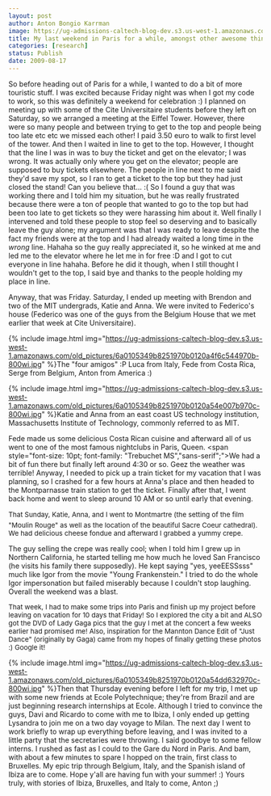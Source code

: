 ```yaml
---
layout: post
author: Anton Bongio Karrman
image: https://ug-admissions-caltech-blog-dev.s3.us-west-1.amazonaws.com/old_pictures/6a0105349b8251970b0120a4eabfb0970b-800wi.jpg
title: My last weekend in Paris for a while, amongst other awesome things :)
categories: [research]
status: Publish
date: 2009-08-17
---
```



So before heading out of Paris for a while, I wanted to do a bit of more touristic stuff. I was excited because Friday night was when I got my code to work, so this was definitely a weekend for celebration :)
I planned on meeting up with some of the Cite Universitaire students before they left on Saturday, so we arranged a meeting at the Eiffel Tower. However, there were so many people and between trying to get to the top and people being too late etc etc we missed each other! I paid 3.50 euro to walk to first level of the tower. And then I waited in line to get to the top. However, I thought that the line I was in was to buy the ticket and get on the elevator; I was wrong. It was actually only where you get on the elevator; people are supposed to buy tickets elsewhere. The people in line next to me said they'd save my spot, so I ran to get a ticket to the top but they had just closed the stand! Can you believe that... :( 
So I found a guy that was working there and I told him my situation, but he was really frustrated because there were a ton of people that wanted to go to the top but had been too late to get tickets so they were harassing him about it. Well finally I intervened and told these people to stop feel so deserving and to basically leave the guy alone; my argument was that I was ready to leave despite the fact my friends were at the top and I had already waited a long time in the *wrong* line. Hahaha so the guy really appreciated it, so he winked at me and led me to the elevator where he let me in for free :D and I got to cut everyone in line hahaha. Before he did it though, when I still thought I wouldn't get to the top, I said bye and thanks to the people holding my place in line.

Anyway, that was Friday. Saturday, I ended up meeting with Brendon and two of the MIT undergrads, Katie and Anna. We were invited to Federico's house (Federico was one of the guys from the Belgium House that we met earlier that week at Cite Universitaire). 


{% include image.html img="https://ug-admissions-caltech-blog-dev.s3.us-west-1.amazonaws.com/old_pictures/6a0105349b8251970b0120a4f6c544970b-800wi.jpg" %}The "four amigos" :P Luca from Italy, Fede from Costa Rica, Serge from Belgium, Anton from America :)


{% include image.html img="https://ug-admissions-caltech-blog-dev.s3.us-west-1.amazonaws.com/old_pictures/6a0105349b8251970b0120a54e007b970c-800wi.jpg" %}Katie and Anna from an east coast US technology institution, Massachusetts Institute of Technology, commonly referred to as MIT.

Fede made us some delicious Costa Rican cuisine and afterward all of us went to one of the most famous nightclubs in Paris, Queen. <span style="font-size: 10pt; font-family: "Trebuchet MS","sans-serif";">We had a bit of fun there but finally left around 4:30 or
so. Geez the weather was terrible! Anyway, I needed to pick up a train ticket
for my vacation that I was planning, so I crashed for a few hours at Anna's place and then headed to the Montparnasse train station to get the
ticket. Finally after that, I went back
home and went to sleep around 10 AM or so until early that evening.

<p class="MsoNormal" style="margin-bottom: 0.0001pt; line-height: normal;"><span style="font-size: 10pt; font-family: "Trebuchet MS","sans-serif";">That Sunday, Katie, Anna, and I went to Montmartre (the setting of the
film "Moulin Rouge" as well as the location of the beautiful Sacre
Coeur cathedral). We had delicious
cheese fondue and afterward I grabbed a yummy crepe.

The guy selling the crepe was really cool; when I told him I grew up in
Northern California, he started telling me how much he loved San Francisco (he
visits his family there supposedly). He
kept saying "yes, yeeEESSsss" much like Igor from the movie
"Young Frankenstein." I tried
to do the whole Igor impersonation but failed miserably because I couldn't stop
laughing. Overall the weekend was a blast.

<p class="MsoNormal" style="margin-bottom: 0.0001pt; line-height: normal;"><span style="font-size: 10pt; font-family: "Trebuchet MS","sans-serif";">That week, I had to make some trips into Paris and finish up my project
before leaving on vacation for 10 days that Friday! So I explored the city a bit and ALSO got the
DVD of Lady Gaga pics that the guy I met at the concert a few weeks earlier had
promised me! Also, inspiration for the Mannton Dance Edit of "Just Dance" (originally by Gaga) came from my hopes of finally getting these photos :) Google it!


{% include image.html img="https://ug-admissions-caltech-blog-dev.s3.us-west-1.amazonaws.com/old_pictures/6a0105349b8251970b0120a54dd632970c-800wi.jpg" %}Then that Thursday evening before I left for my trip, I met up with some new friends at Ecole Polytechnique; they're from Brazil and are just beginning research internships at Ecole. Although I tried to convince the guys, Davi and Ricardo to come with me to Ibiza, I only ended up getting Lysandra to join me on a two day voyage to Milan. The next day I went to work briefly to wrap up everything before leaving, and I was invited to a little party that the secretaries were throwing. I said goodbye to some fellow interns. I rushed as fast as I could to the Gare du Nord in Paris. And bam, with about a few minutes to spare I hopped on the train, first class to Bruxelles. My epic trip through Belgium, Italy, and the Spanish island of Ibiza are to come. Hope y'all are having fun with your summer! :)
Yours truly, with stories of Ibiza, Bruxelles, and Italy to come,
Anton ;)

